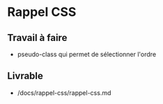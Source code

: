 # Rappel CSS
## Travail à faire
- pseudo-class qui permet de sélectionner l'ordre
## Livrable
- /docs/rappel-css/rappel-css.md